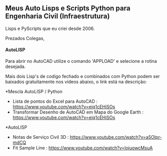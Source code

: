 ## Meus Auto Lisps e Scripts Python para Engenharia Civil (Infraestrutura)
Lisps e PyScripts que eu criei desde 2006.

Prezados Colegas,

#### AutoLISP
Para abrir no AutoCAD utilize o comando 'APPLOAD' e selecione a rotina desejada.

Mais dois Lisp's de codigo fechado e combinados com Python podem ser baixados gratuitamente nos vídeos abaixo, o link está na descrição:

*Mescla AutoLISP / Python
 - Lista de pontos do Excel para AutoCAD : https://www.youtube.com/watch?v=eiq1cEHiSOs
 - Transformar Desenho de AutoCAD em Mapa do Google Earth : https://www.youtube.com/watch?v=eiq1cEHiSOs

*AutoLISP
 - Notas de Serviço Civil 3D : https://www.youtube.com/watch?v=a5Olpr-mdCQ
 - Fit Sample Line : https://www.youtube.com/watch?v=lojuowcMsuA
